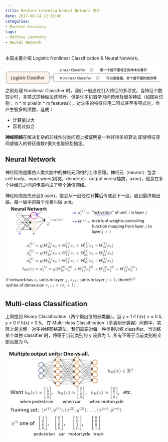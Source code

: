 ```yaml
---
title: Machine Learning Neural Network 简介
date: 2017-09-14 22:10:00
categories:
- Machine Learning
tags:
- Machine Learning
- Neural Network
---
```


本周主要介绍 Logistic Nonlinear Classification & Neural Network。

![](/assets/images/ml/week4-logistic-classifier.jpeg)
之前处理 Nonlinear Classifier 时，我们一般通过引入特征的多项式。当特征个数较少时，多项式这种做法还可行。但是许多机器学习问题涉及很多特征（如图片识别： n * m pixel(n * m features)），对众多的特征应用二项式甚至多项式时，会产生极多的项数，造成：
- 计算量过大
- 容易过拟合

**神经网络**在解决复杂的非线性分类问题上被证明是一种好得多的算法 即使特征空间或输入的特征维数n很大也能轻松搞定。

## Neural Network
神经网络是模仿人类大脑中的神经元网络的工作原理。神经元（neuron）包含 cell body、input wires(树突，dendrite)、output wires(轴突，axon)，信息在多个神经元之间的传递构成了整个通信网络。

神经网络首先分层(Layer)，信息从一层经过**计算**后传递到下一层，直到最终输出层。每一层中的每个元素叫做 unit。
![](/assets/images/ml/week4-nn.jpeg)
![](/assets/images/ml/week4-Q.jpeg)


## Multi-class Classification
上周提到 Binary Classification（两个输出值的分类器）。当 y = 1 if h(x) > = 0.5, y = 0 if h(x) < 0.5。
在 Multi-class Classification（多类别分类器）问题中，实际上是求解一对多神经网络算法。我们需要对每一种类别训练 classifier。当训练某个单独 classifier 时，将等于当前类别的 y 设置为 1，所有不等于当前类别的全部设置为 0。

![](/assets/images/ml/week4-multi-out-nn.jpeg)

